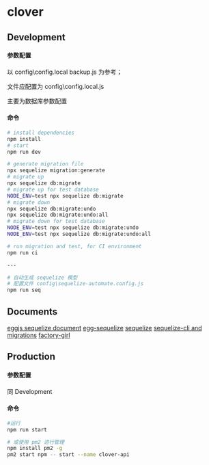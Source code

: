 # clover

## Development
#### 参数配置
以 config\config.local backup.js 为参考；

文件应配置为  config\config.local.js

主要为数据库参数配置

#### 命令
```bash
# install dependencies
npm install
# start
npm run dev

# generate migration file
npx sequelize migration:generate
# migrate up
npx sequelize db:migrate
# migrate up for test database
NODE_ENV=test npx sequelize db:migrate
# migrate down
npx sequelize db:migrate:undo
npx sequelize db:migrate:undo:all
# migrate down for test database
NODE_ENV=test npx sequelize db:migrate:undo
NODE_ENV=test npx sequelize db:migrate:undo:all

# run migration and test, for CI environment
npm run ci

---

# 自动生成 sequelize 模型
# 配置文件 config\sequelize-automate.config.js
npm run seq
```

## Documents

[eggjs sequelize document](https://eggjs.org/zh-cn/tutorials/mysql.html)
[egg-sequelize](https://github.com/eggjs/egg-sequelize)
[sequelize](http://docs.sequelizejs.com)
[sequelize-cli and migrations](http://docs.sequelizejs.com/manual/tutorial/migrations.html)
[factory-girl](https://github.com/aexmachina/factory-girl)


## Production
#### 参数配置
同 Development


#### 命令
```bash
#运行
npm run start

# 或使用 pm2 进行管理
npm install pm2 -g
pm2 start npm -- start --name clover-api
```